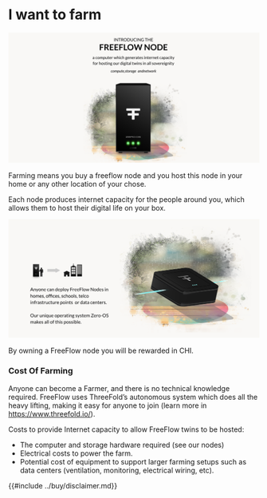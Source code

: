 # I want to farm

![](img/become_farmer.png)  


Farming means you buy  a freeflow node and you host this node in your home or any other location of your chose. 

Each node produces internet capacity for the people around you, which allows them to host their digital life on your box.

![](img/becomefarmer_2.png)  

By owning a FreeFlow node you will be rewarded in CHI.

### Cost Of Farming

Anyone can become a Farmer, and there is no technical knowledge required. FreeFlow uses ThreeFold’s autonomous system which does all the heavy lifting, making it easy for anyone to join (learn more in https://www.threefold.io/).

Costs to provide Internet capacity to allow FreeFlow twins to be hosted:

- The computer and storage hardware required (see our nodes)
- Electrical costs to power the farm.
- Potential cost of equipment to support larger farming setups such as data centers (ventilation, monitoring, electrical wiring, etc).

{{#include ../buy/disclaimer.md}}